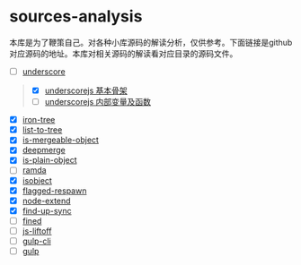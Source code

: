 # sources-analysis
本库是为了鞭策自己。对各种小库源码的解读分析，仅供参考。下面链接是github对应源码的地址。本库对相关源码的解读看对应目录的源码文件。

- [ ] [underscore](https://github.com/jashkenas/underscore/)
> - [x] [underscorejs 基本骨架](https://github.com/domsgit/sources-analysis/issues/1)
> - [ ] [underscorejs 内部变量及函数](https://github.com/domsgit/sources-analysis/issues/2)

- [x] [iron-tree](https://github.com/DenQ/iron-tree)
- [x] [list-to-tree](https://github.com/DenQ/list-to-tree)
- [x] [is-mergeable-object](https://github.com/TehShrike/is-mergeable-object)
- [x] [deepmerge](https://github.com/TehShrike/deepmerge)
- [x] [is-plain-object](https://github.com/jonschlinkert/is-plain-object)
- [ ] [ramda](https://github.com/ramda/ramda)
- [x] [isobject](https://github.com/jonschlinkert/isobject)
- [x] [flagged-respawn](https://github.com/gulpjs/flagged-respawn)
- [x] [node-extend](https://github.com/justmoon/node-extend)
- [x] [find-up-sync](https://github.com/paulovieira/find-up-sync)
- [ ] [fined](https://github.com/gulpjs/fined)
- [ ] [js-liftoff](https://github.com/js-cli/js-liftoff)
- [ ] [gulp-cli](https://github.com/gulpjs/gulp-cli)
- [ ] [gulp](https://github.com/gulpjs/gulp)
